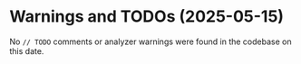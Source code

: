 # Warnings and TODOs (2025-05-15)

No `// TODO` comments or analyzer warnings were found in the codebase on this date.
